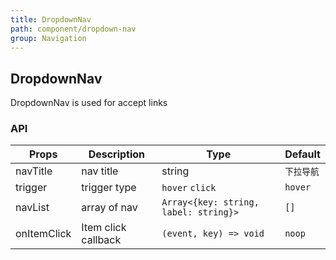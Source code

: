 ```yaml
---
title: DropdownNav
path: component/dropdown-nav
group: Navigation
---
```


## DropdownNav

DropdownNav is used for accept links

### API

| Props           | Description                            | Type     | Default      |
| ------------ | ----------------------------- | ------ | -------- |
| navTitle        | nav title                     | string   | `下拉导航`     |
| trigger        | trigger type                      | `hover` `click`   | `hover`     |
| navList     | array of nav | `Array<{key: string, label: string}>`   | `[]`   |
| onItemClick      | Item click callback                      | `(event, key) => void`   | `noop`   |



